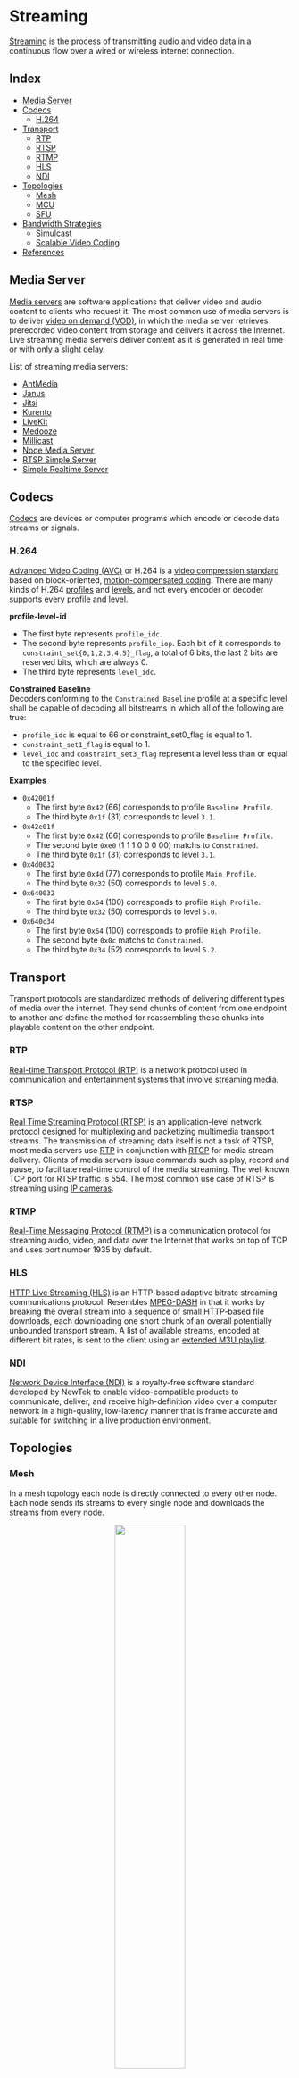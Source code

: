 # Streaming

[Streaming](https://en.wikipedia.org/wiki/Streaming_media) is the process of transmitting audio and video data in a continuous flow over a wired or wireless internet connection.

## Index

* [Media Server](#media-server)
* [Codecs](#codecs)
  * [H.264](#h.264)
* [Transport](#transport)
  * [RTP](#rtp)
  * [RTSP](#rtsp)
  * [RTMP](#rtmp)
  * [HLS](#hls)
  * [NDI](#ndi)
* [Topologies](#topologies)
  * [Mesh](#mesh)
  * [MCU](#mcu)
  * [SFU](#sfu)
* [Bandwidth Strategies](#bandwidth-strategies)
  * [Simulcast](#simulcast)
  * [Scalable Video Coding](#scalable-video-coding)
* [References](#references)

## Media Server

[Media servers](https://en.wikipedia.org/wiki/Media_server) are software applications that deliver video and audio content to clients who request it. The most common use of media servers is to deliver [video on demand (VOD)](https://en.wikipedia.org/wiki/Video_on_demand), in which the media server retrieves prerecorded video content from storage and delivers it across the Internet. Live streaming media servers deliver content as it is generated in real time or with only a slight delay.

List of streaming media servers:
* [AntMedia](https://github.com/ant-media)
* [Janus](https://github.com/meetecho)
* [Jitsi](https://github.com/jitsi)
* [Kurento](https://github.com/Kurento/kurento-media-server)
* [LiveKit](https://github.com/livekit)
* [Medooze](https://github.com/medooze)
* [Millicast](https://www.millicast.com/)
* [Node Media Server](https://github.com/illuspas/Node-Media-Server)
* [RTSP Simple Server](https://github.com/aler9/rtsp-simple-server)
* [Simple Realtime Server](https://github.com/ossrs/srs)

## Codecs

[Codecs](https://en.wikipedia.org/wiki/Codec) are devices or computer programs which encode or decode data streams or signals.

### H.264

[Advanced Video Coding (AVC)](https://en.wikipedia.org/wiki/Advanced_Video_Coding) or H.264 is a [video compression standard](https://en.wikipedia.org/wiki/Video_coding_format) based on block-oriented, [motion-compensated coding](https://en.wikipedia.org/wiki/Motion_compensation). There are many kinds of H.264 [profiles](https://en.wikipedia.org/wiki/Advanced_Video_Coding#Profiles) and [levels](https://en.wikipedia.org/wiki/Advanced_Video_Coding#Levels), and not every encoder or decoder supports every profile and level.

**profile-level-id**
* The first byte represents `profile_idc`.
* The second byte represents `profile_iop`. Each bit of it corresponds to `constraint_set{0,1,2,3,4,5}_flag`, a total of 6 bits, the last 2 bits are reserved bits, which are always 0.
* The third byte represents `level_idc`.

**Constrained Baseline**<br>
Decoders conforming to the `Constrained Baseline` profile at a specific level shall be capable of decoding all bitstreams in which all of the following are true:
* `profile_idc` is equal to 66 or constraint_set0_flag is equal to 1.
* `constraint_set1_flag` is equal to 1.
* `level_idc` and `constraint_set3_flag` represent a level less than or equal to the specified level.

**Examples**
* `0x42001f`
  * The first byte `0x42` (66) corresponds to profile `Baseline Profile`.
  * The third byte `0x1f` (31) corresponds to level `3.1`.
* `0x42e01f`
  * The first byte `0x42` (66) corresponds to profile `Baseline Profile`.
  * The second byte `0xe0` (1 1 1 0 0 0 00) matchs to `Constrained`.
  * The third byte `0x1f` (31) corresponds to level `3.1`.
* `0x4d0032`
  * The first byte `0x4d` (77) corresponds to profile `Main Profile`.
  * The third byte `0x32` (50) corresponds to level `5.0`.
* `0x640032`
  * The first byte `0x64` (100) corresponds to profile `High Profile`.
  * The third byte `0x32` (50) corresponds to level `5.0`.
* `0x640c34`
  * The first byte `0x64` (100) corresponds to profile `High Profile`.
  * The second byte `0x0c` matchs to `Constrained`.
  * The third byte `0x34` (52) corresponds to level `5.2`.

## Transport

Transport protocols are standardized methods of delivering different types of media over the internet. They send chunks of content from one endpoint to another and define the method for reassembling these chunks into playable content on the other endpoint.

### RTP

[Real-time Transport Protocol (RTP)](https://en.wikipedia.org/wiki/Real-time_Transport_Protocol) is a network protocol used in communication and entertainment systems that involve streaming media.

### RTSP

[Real Time Streaming Protocol (RTSP)](https://en.wikipedia.org/wiki/Real_Time_Streaming_Protocol) is an application-level network protocol designed for multiplexing and packetizing multimedia transport streams. The transmission of streaming data itself is not a task of RTSP, most media servers use [RTP](https://en.wikipedia.org/wiki/Real-time_Transport_Protocol) in conjunction with [RTCP](https://en.wikipedia.org/wiki/RTP_Control_Protocol) for media stream delivery. Clients of media servers issue commands such as play, record and pause, to facilitate real-time control of the media streaming. The well known TCP port for RTSP traffic is 554. The most common use case of RTSP is streaming using [IP cameras](https://en.wikipedia.org/wiki/IP_camera).

### RTMP

[Real-Time Messaging Protocol (RTMP)](https://en.wikipedia.org/wiki/Real-Time_Messaging_Protocol) is a communication protocol for streaming audio, video, and data over the Internet that works on top of TCP and uses port number 1935 by default.

### HLS

[HTTP Live Streaming (HLS)](https://en.wikipedia.org/wiki/HTTP_Live_Streaming) is an HTTP-based adaptive bitrate streaming communications protocol. Resembles [MPEG-DASH](https://en.wikipedia.org/wiki/Dynamic_Adaptive_Streaming_over_HTTP) in that it works by breaking the overall stream into a sequence of small HTTP-based file downloads, each downloading one short chunk of an overall potentially unbounded transport stream. A list of available streams, encoded at different bit rates, is sent to the client using an [extended M3U playlist](https://en.wikipedia.org/wiki/M3U).

### NDI

[Network Device Interface (NDI)](https://www.ndi.tv/) is a royalty-free software standard developed by NewTek to enable video-compatible products to communicate, deliver, and receive high-definition video over a computer network in a high-quality, low-latency manner that is frame accurate and suitable for switching in a live production environment.

## Topologies

### Mesh

In a mesh topology each node is directly connected to every other node. Each node sends its streams to every single node and downloads the streams from every node.

<p align="center"><img align="center" width="50%" height="50%" src="assets/mesh_topology.jpg"></p>

For a session with N nodes the total number of connections is `O(N²)`.

| Nodes                    | N      |
|--------------------------|--------|
| Uplinks                  | N(N-1) |
| Downlinks                | N(N-1) |
| Uplinks<sub>node</sub>   | N-1    |
| Downlinks<sub>node</sub> | N-1    |

Pros:
* Low latency.
* Low server loads.
* End-to-end encryption.

Cons:
* Poor scaling.
* High node loads.
* Connectivity problems with NATs, firewalls, etc.

### MCU

In a Multipoint Conferencing Unit (MCU) topology each node is connected to the MCU server. With a MCU, each node uploads its stream once, the server `decodes` the stream, mixes the streams of all the nodes into one and `encodes` the stream to send it back to each node.

<p align="center"><img align="center" width="50%" height="50%" src="assets/mcu_topology.jpg"></p>

For a session with N nodes the total number of connections is `O(N)`.

| Nodes                    | N |
|--------------------------|---|
| Uplinks                  | N |
| Downlinks                | N |
| Uplinks<sub>node</sub>   | 1 |
| Downlinks<sub>node</sub> | 1 |

Pros:
* Good scaling.
* Low node loads.
* No connectivity problems.
* Works well in low bandwidth environments.

Cons:
* High latency.
* High server loads.

### SFU

In a Selective Forwarding Unit (SFU) topology each node is connected to the SFU server. With a SFU, each node uploads its stream once and the server `forwards` the stream to every node.

<p align="center"><img align="center" width="50%" height="50%" src="assets/sfu_topology.jpg"></p>

For a session with N nodes the total number of connections is `O(N²)`.

| Nodes                    | N      |
|--------------------------|--------|
| Uplinks                  | N      |
| Downlinks                | N(N-1) |
| Uplinks<sub>node</sub>   | 1      |
| Downlinks<sub>node</sub> | N-1    |

Pros:
* Good scaling.
* Medium node loads.
* Low server loads.
* No connectivity problems.

Cons:
* No end-to-end encryption (although there are experimental approaches of header only decryption).

## Bandwidth Strategies

### Simulcast

Simulcast allows peers to publish multiple versions of the same stream with different **spatial** or **temporal** encodings, effectively sending more data.

#### Spatial

With spatial scalability the lower resolution layers consume less bandwidth than the high resolution ones.

For example:
* High: 1280x720 2.5mbps
* Medium: 640x360 400kbps
* Low: 320x180 125kbps

The peer uses just 17% more bandwidth to publish the three layers.

#### Temporal

With temporal scalability it is possible to lower a stream's bitrate by dynamically reducing the stream's frame rate. 

Streams contain mostly **delta** frames which depend on previous **key** frames. If the decoder needs to apply a delta to a key frame that was dropped, it can't render subsequent frames.

When temporal layers are used, frames from the base layer only reference other base layer frames.

<p align="center"><img align="center" width="70%" height="70%" src="assets/temporal_simulcast.png"></p>

For a subscriber with limited bandwidth, it is possible to send only the frames of a specific temporal layer, effectively reducing bandwidth.

### Scalable Video Coding

[Scalable Video Coding (SVC)](https://en.wikipedia.org/wiki/Scalable_Video_Coding) is a video compression standard that defines encoding of a high-quality video bitstream that also contains one or more subset bitstreams (a form of layered coding). A subset video bitstream is derived by dropping packets from the larger video to reduce the bandwidth required for the subset bitstream. The subset bitstream can represent a lower spatial resolution (smaller screen), lower temporal resolution (lower frame rate), or lower quality video signal.

## References

Articles
* [Internet connection and recommended encoding settings](https://support.video.ibm.com/hc/en-us/articles/207852117-Internet-connection-and-recommended-encoding-settings)
* [H.264 is Magic](https://sidbala.com/h-264-is-magic/)
* [H.264 Profiles](https://www.programmersought.com/article/15615289761/)
* [iSpy Camera Connection Database](https://www.ispyconnect.com/cameras)

Tools
* [Open Broadcaster Software (OBS)](https://obsproject.com/)
* [VLC Media Player](https://www.videolan.org/vlc/)
* [mpv](https://mpv.io/)
